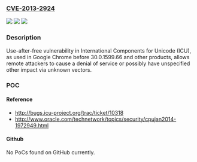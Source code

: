 ### [CVE-2013-2924](https://cve.mitre.org/cgi-bin/cvename.cgi?name=CVE-2013-2924)
![](https://img.shields.io/static/v1?label=Product&message=n%2Fa&color=blue)
![](https://img.shields.io/static/v1?label=Version&message=n%2Fa&color=blue)
![](https://img.shields.io/static/v1?label=Vulnerability&message=n%2Fa&color=brighgreen)

### Description

Use-after-free vulnerability in International Components for Unicode (ICU), as used in Google Chrome before 30.0.1599.66 and other products, allows remote attackers to cause a denial of service or possibly have unspecified other impact via unknown vectors.

### POC

#### Reference
- http://bugs.icu-project.org/trac/ticket/10318
- http://www.oracle.com/technetwork/topics/security/cpujan2014-1972949.html

#### Github
No PoCs found on GitHub currently.

